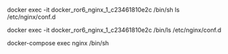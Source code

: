 docker exec -it docker_ror6_nginx_1_c23461810e2c /bin/sh
ls /etc/nginx/conf.d

docker exec -it docker_ror6_nginx_1_c23461810e2c /bin/ls /etc/nginx/conf.d

docker-compose exec nginx /bin/sh
